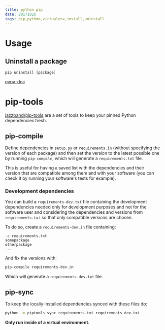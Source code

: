 ```yaml
---
title: python pip
date: 20171026
tags: pip,python,virtualenv,install,uninstall
---
```


# Usage

## Uninstall a package

`pip uninstall [package]`

[pypa-doc](https://pip.pypa.io/en/stable/reference/pip_uninstall/)

# pip-tools

[jazzband/pip-tools](https://github.com/jazzband/pip-tools) are a set of tools
to keep your pinned Python dependencies fresh.

## pip-compile

Define dependencies in `setup.py` or `requirements.in` (without specifying
the version of each package) and then set the version to the latest possible
one by running `pip-compile`, which will generate a `requirements.txt` file.

This is useful for having a saved list with the dependencies and their version
that are compatible among them and with your software (you can check it by
running your software's tests for example).

### Development dependencies

You can build a `requirements-dev.txt` file containing the development
dependencies needed only for development purposes and not for the software
user and considering the dependencies
and versions from `requirements.txt` so that only compatible versions are
chosen.

To do so, create a `requirements-dev.in` file containing:

```
-c requirements.txt
somepackage
otherpackage
...
```

And fix the versions with:

```bash
pip-compile requirements-dev.in
```

Which will generate a `requirements-dev.txt` file.

## pip-sync

To keep the locally installed dependencies synced with these files do:

```bash
python -m piptools sync requirements.txt requirements-dev.txt
```

**Only run inside of a virtual environment.**

